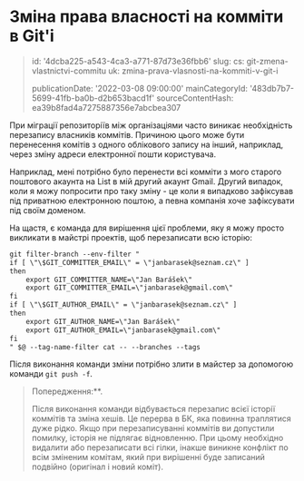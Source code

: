 Зміна права власності на комміти в Git'і
========================================

> id: '4dcba225-a543-4ca3-a771-87d73e36fbb6'
> slug:
> 	cs: git-zmena-vlastnictvi-commitu
> 	uk: zmina-prava-vlasnosti-na-kommiti-v-git-i
> 
> publicationDate: '2022-03-08 09:00:00'
> mainCategoryId: '483db7b7-5699-41fb-ba0b-d2b653bacd1f'
> sourceContentHash: ea39b8fad4a7275887356e7abcbea307

При міграції репозиторіїв між організаціями часто виникає необхідність перезапису власників коммітів. Причиною цього може бути перенесення комітів з одного облікового запису на інший, наприклад, через зміну адреси електронної пошти користувача.

Наприклад, мені потрібно було перенести всі комміти з мого старого поштового акаунта на List в мій другий акаунт Gmail. Другий випадок, коли я можу попросити про таку зміну - це коли я випадково зафіксував під приватною електронною поштою, а певна компанія хоче зафіксувати під своїм доменом.

На щастя, є команда для вирішення цієї проблеми, яку я можу просто викликати в майстрі проектів, щоб перезаписати всю історію:

```txt
git filter-branch --env-filter "
if [ \"\$GIT_COMMITTER_EMAIL\" = \"janbarasek@seznam.cz\" ]
then
    export GIT_COMMITTER_NAME=\"Jan Barášek\"
    export GIT_COMMITTER_EMAIL=\"janbarasek@gmail.com\"
fi
if [ \"\$GIT_AUTHOR_EMAIL\" = \"janbarasek@seznam.cz\" ]
then
    export GIT_AUTHOR_NAME=\"Jan Barášek\"
    export GIT_AUTHOR_EMAIL=\"janbarasek@gmail.com\"
fi
" $@ --tag-name-filter cat -- --branches --tags
```

Після виконання команди зміни потрібно злити в майстер за допомогою команди `git push -f`.

> Попередження:**.
>
> Після виконання команди відбувається перезапис всієї історії коммітів та зміна хешів. Це перерва в БК, яка повинна траплятися дуже рідко. Якщо при перезаписуванні коммітів ви допустили помилку, історія не підлягає відновленню. При цьому необхідно видалити або перезаписати всі гілки, інакше виникне конфлікт по всім зміненим комітам, який при вирішенні буде записаний подвійно (оригінал і новий коміт).
